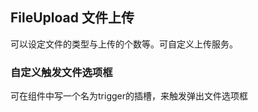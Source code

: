 <div class="demo-header">
<p class="overviewicon">
  <span class="wapi-form-fileupload"/>
</p>

## FileUpload 文件上传

<mobile-uxlink widget-name="Fileupload"></mobile-uxlink>

可以设定文件的类型与上传的个数等。可自定义上传服务。
</div>

### 自定义触发文件选项框

可在组件中写一个名为trigger的插槽，来触发弹出文件选项框
<mobile-view link="file-upload/custom-trigger"></mobile-view>
